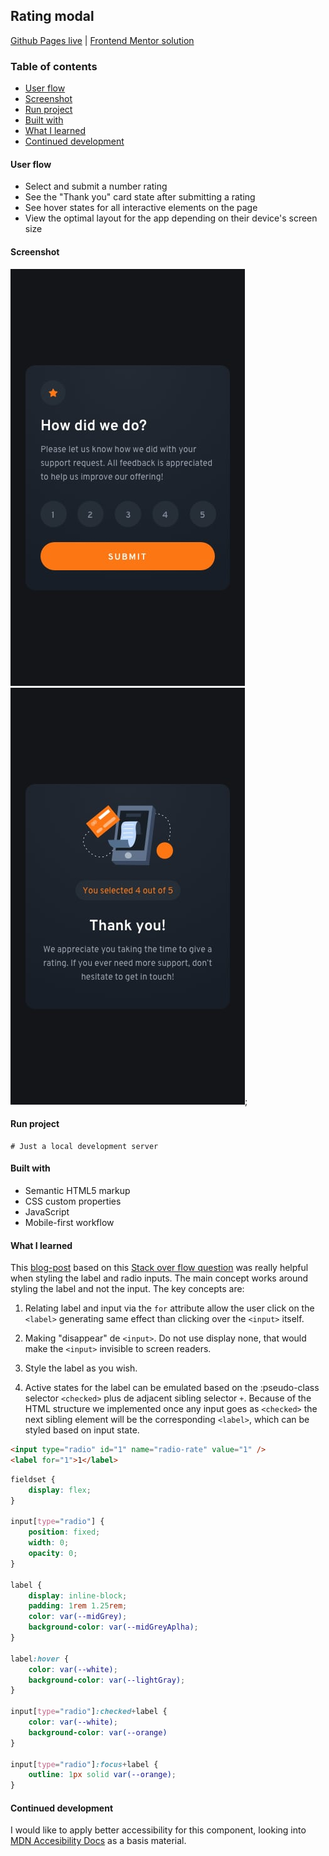 ## Rating modal
[Github Pages live](https://alexcumplido.github.io/frontend-mentor/rating-modal/) | [Frontend Mentor solution](https://www.frontendmentor.io/solutions/javascript-interactive-modal-vIDpbcZYq1)

### Table of contents
- [User flow](#user-flow)
- [Screenshot](#screenshot)
- [Run project](#run-project)
- [Built with](#built-with)
- [What I learned](#what-i-learned)
- [Continued development](#continued-development)

#### User flow
- Select and submit a number rating
- See the "Thank you" card state after submitting a rating
- See hover states for all interactive elements on the page
- View the optimal layout for the app depending on their device's screen size

#### Screenshot
![First Modal preview](./design/mobile-design.jpg)
![Second modal preview](./design/mobile-thank-you-state.jpg);

#### Run project
```
# Just a local development server
```

#### Built with
- Semantic HTML5 markup
- CSS custom properties
- JavaScript
- Mobile-first workflow

#### What I learned
This [blog-post](https://markheath.net/post/customize-radio-button-css) based on this [Stack over flow question](https://stackoverflow.com/questions/4641752/css-how-to-style-a-selected-radio-buttons-label) was really helpful when styling the label and radio inputs. The main concept works around styling the label and not the input. The key concepts are:

1. Relating label and input via the `for` attribute allow the user click on the `<label>` generating same effect than clicking over the `<input>` itself.

2. Making "disappear" de `<input>`. Do not use display none, that would make the `<input>` invisible to screen readers.

3. Style the label as you wish.

4. Active states for the label can be emulated based on the :pseudo-class selector `<checked>` plus de adjacent sibling selector `+`. Because of the HTML structure we implemented once any input goes as `<checked>` the next sibling element will be the corresponding `<label>`, which can be styled based on input state.

```html
<input type="radio" id="1" name="radio-rate" value="1" />
<label for="1">1</label>
```
```css
fieldset {
    display: flex;
}

input[type="radio"] {
    position: fixed;
    width: 0;
    opacity: 0;
}

label {
    display: inline-block;
    padding: 1rem 1.25rem;
    color: var(--midGrey);
    background-color: var(--midGreyAplha);
}

label:hover {
    color: var(--white);
    background-color: var(--lightGray);
}

input[type="radio"]:checked+label {
    color: var(--white);
    background-color: var(--orange)
}

input[type="radio"]:focus+label {
    outline: 1px solid var(--orange);
}
```

#### Continued development
I would like to apply better accessibility for this component, looking into [MDN Accesibility Docs](https://developer.mozilla.org/en-US/docs/Web/Accessibility) as a basis material.